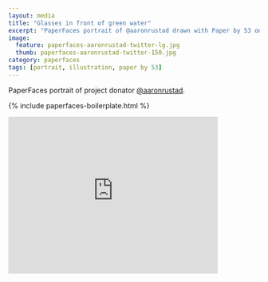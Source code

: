 ```yaml
---
layout: media
title: "Glasses in front of green water"
excerpt: "PaperFaces portrait of @aaronrustad drawn with Paper by 53 on an iPad."
image: 
  feature: paperfaces-aaronrustad-twitter-lg.jpg
  thumb: paperfaces-aaronrustad-twitter-150.jpg
category: paperfaces
tags: [portrait, illustration, paper by 53]
---
```


PaperFaces portrait of project donator [@aaronrustad](http://twitter.com/aaronrustad).

{% include paperfaces-boilerplate.html %}

<iframe width="420" height="315" src="http://www.youtube.com/embed/zrpoGw7A_hY" frameborder="0"> </iframe>